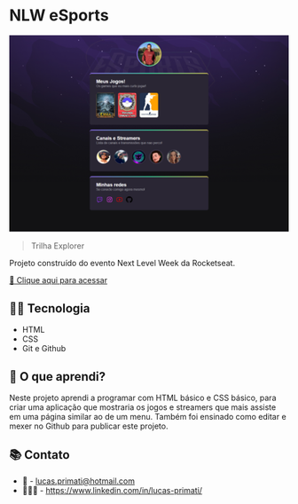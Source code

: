 # NLW eSports 

![preview](./.github/preview.png)

>Trilha Explorer

Projeto construído do evento Next Level Week da Rocketseat.

[🔗 Clique aqui para acessar](https://luprime.github.io/nlw-esports-explorer)

## 👨‍💻 Tecnologia

- HTML
- CSS
- Git e Github

## 💭 O que aprendi?

Neste projeto aprendi a programar com HTML básico e CSS básico, para criar uma aplicação que mostraria os jogos e streamers que mais assiste em uma página similar ao de um menu. Também foi ensinado como editar e mexer no Github para publicar este projeto.

## 📚 Contato

- 📧 - lucas.primati@hotmail.com
- 👨🏽‍💼 - https://www.linkedin.com/in/lucas-primati/

